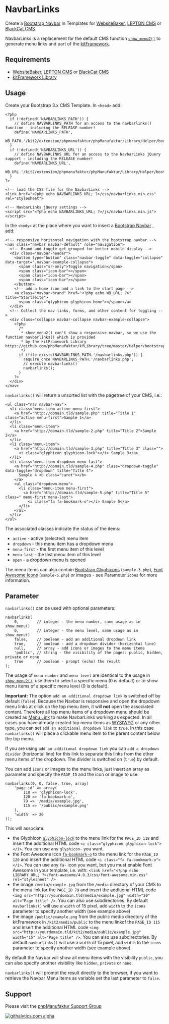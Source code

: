 # NavbarLinks

Create a [Bootstrap Navbar](http://getbootstrap.com/components/#navbar) in Templates for [WebsiteBaker](http://websitebaker.org), [LEPTON CMS](http://lepton-cms.org) or [BlackCat CMS](http://blackcat-cms.org).

NavbarLinks is a replacement for the default CMS function [`show_menu2()`](http://www.websitebakers.de/sm2/) to generate menu links and part of the [kitFramework](https://kit2.phpmanufaktur.de).

## Requirements

* [WebsiteBaker](http://websitebaker.org), [LEPTON CMS](http://lepton-cms.org) or [BlackCat CMS](http://blackcat-cms.org)
* [kitFramework Library](https://kit2.phpmanufaktur.de/de/erweiterungen/library.php)

## Usage

Create your Bootstrap 3.x CMS Template. In `<head>` add:

    <?php
      if (!defined('NAVBARLINKS_PATH')) {
        // define NAVBARLINKS_PATH for an access to the navbarlinks() function - including the RELEASE number!
        define('NAVBARLINKS_PATH', 
          WB_PATH.'/kit2/extension/phpmanufaktur/phpManufaktur/Library/Helper/bootstrap/navbarlinks/1.0.2');
      }
      if (!defined('NAVBARLINKS_URL')) {
        // define NAVBARLINKS_URL for an access to the NavbarLinks jQuery support - including the RELEASE number!
        define('NAVBARLINKS_URL', 
          WB_URL.'/kit2/extension/phpmanufaktur/phpManufaktur/Library/Helper/bootstrap/navbarlinks/1.0.2');
      }      
    ?>
    
    <!-- load the CSS file for the NavbarLinks -->
    <link href="<?php echo NAVBARLINKS_URL; ?>/css/navbarlinks.min.css" rel="stylesheet">
    
    <!-- NavbarLinks jQuery settings -->
    <script src="<?php echo NAVBARLINKS_URL; ?>/js/navbarlinks.min.js"></script>
        
In the `<body>` at the place where you want to insert a [Bootstrap Navbar](http://getbootstrap.com/components/#navbar) , add:

    <!-- responsive horizontal navigation with the bootstrap navbar -->
    <nav class="navbar navbar-default" role="navigation">        
      <!-- Brand and toggle get grouped for better mobile display -->
      <div class="navbar-header">
        <button type="button" class="navbar-toggle" data-toggle="collapse" data-target=".navbar-example-collapse">
          <span class="sr-only">Toggle navigation</span>
          <span class="icon-bar"></span>
          <span class="icon-bar"></span>
          <span class="icon-bar"></span>
        </button>
        <!-- add a home icon and a link to the start page -->
        <a class="navbar-brand" href="<?php echo WB_URL; ?>" title="Startseite">
          <span class="glyphicon glyphicon-home"></span></a>
      </div>    
      <!-- Collect the nav links, forms, and other content for toggling -->
      <div class="collapse navbar-collapse navbar-example-collapse">
        <?php 
          /*
           * show_menu2() can't show a responsive navbar, so we use the function navbarlinks() which is provided 
           * by the kitFramework Library https://github.com/phpManufaktur/kfLibrary/tree/master/Helper/bootstrap
           */
          if (file_exists(NAVBARLINKS_PATH.'/navbarlinks.php')) { 
            require_once NAVBARLINKS_PATH.'/navbarlinks.php';
            // execute navbarlinks()
            navbarlinks(); 
          }
        ?>
      </div>
    </nav>

`navbarlinks()` will return a unsorted list with the pagetree of your CMS, i.e.:

    <ul class="nav navbar-nav">
      <li class="menu-item active menu-first">
        <a href="http://domain.tld/sample.php" title="Title 1" class="active menu-first">Sample 1</a>
      </li>
      <li class="menu-item">
        <a href="http://domain.tld/sample-2.php" title="Title 2">Sample 2</a>
      </li>
      <li class="menu-item">
        <a href="http://domain.tld/sample-3.php" title="Title 3" class="">
          <i class="glyphicon glyphicon-lock"></i> Sample 3</a>
      </li>
      <li class="menu-item dropdown menu-last">
        <a href="http://domain.tld/sample-4.php" class="dropdown-toggle" data-toggle="dropdown" title="Title 4">
          Sample 4 <b class="caret"></b>
        </a>
        <ul class="dropdown-menu">
          <li class="menu-item menu-first">
            <a href="http://domain.tld/sample-5.php" title="Title 5" class=" menu-first menu-last">
              <i class="fa fa-bookmark-o"></i> Sample 5</a>
          </li>
        </ul>
      </li>
    </ul>

The associated classes indicate the status of the items:

* `active` - active (selected) menu item
* `dropdown` - this menu item has a dropdown menu
* `menu-first` - the first menu item of this level
* `menu-last` - the last menu item of this level
* `open` - a dropdown menu is opened

The menu items can also contain [Bootstrap Glyphicons](http://getbootstrap.com/components/#glyphicons) (`sample-3.php`), [Font Awesome Icons](http://fontawesome.io/icons/) (`sample-5.php`) or images - see Parameter `icons` for more information.

## Parameter

`navbarlinks()` can be used with optional parameters:

    navbarlinks(
        0,        // integer - the menu number, same usage as in show_menu()
        0,        // integer - the menu level, same usage as in show_menu()
        false,    // boolean - add an additional dropdown link
        true,     // boolean - add a dropdown divider (horizontal line)
        null,     // array - add icons or images to the menu items
        'public', // string - the visibility of the pages: public, hidden, private or none
		true      // boolean - prompt (echo) the result
    ); 
    
The usage of `menu number` and `menu level` are identical to the usage in [`show_menu2()`](http://www.websitebakers.de/sm2/), use them to select a specific menu (0 is default) or to show menu items of a specific menu level (0 is default).

**Important:** The option `add an additional dropdown link` is switched off by default (`false`). Because the Navbar is responsive and open the dropdown menu links at click on the top menu item, it will **not** open the associated content. Therefore all top menu items of a dropdown menu should be created as [Menu Link](http://www.websitebaker.org/en/help/user-guide/working-with-wb/pages-administration/modify-pages/menu-link.php?lang=EN) to make NavbarLinks working as expected. In all cases you have already created top menu items as [WYSIWYG](http://www.websitebaker.org/en/help/user-guide/working-with-wb/pages-administration/modify-pages/wysiwyg.php) or any other type, you can set `add an additional dropdown link` to `true`. In this case `navbarlinks()` will place a clickable menu item to the parent content below the top menu.

If you are using `add an additional dropdown link` you can `add a dropdown divider` (horizontal line) for this link to separate this links from the other menu items of the dropdown. The divider is switched on (`true`) by default.

You can add `icons` or images to the menu links, just insert an array as parameter and specify the `PAGE_ID` and the icon or image to use:

    navbarlinks(0, 0, false, true, array(
        'page_id' => array(
		    118 => 'glyphicon-lock',
	        120 => 'fa-bookmark-o',
		    79 => '/media/example.jpg',
			115 => '/public/exsample.png'
		),
        'width' => 20		
    ));
    
This will associate:

* the Glyphicon [`glyphicon-lock`](http://getbootstrap.com/components/#glyphicons-glyphs) to the menu link for the `PAGE_ID 118` and insert the additional HTML code `<i class="glyphicon glyphicon-lock"></i>`. You can use any `glyphicon-` you want.
* the Font Awesome icon [`fa-bookmark-o`](http://fontawesome.io/icon/bookmark-o/) to the menu link for the `PAGE_ID 120` and insert the additional HTML code `<i class="fa fa-bookmark-o"></i>`. You can use any `fa-` icon you want, but you must enable Font Awesome in your template, i.e. with: `<link href="<?php echo LIBRARY_URL; ?>/font-awesome/4.0.3/css/font-awesome.min.css" rel="stylesheet" />`
* the image `/media/example.jpg` from the `/media` directory of your CMS to the menu link for the `PAGE_ID 79` and insert the additional HTML code `<img src="http://yourdomain.tld/media/example.jpg" width="20" alt="Page title" />`. You can also use subdirectories. By default `navbarlinks()` will use a `width` of 15 pixel, add `width` to the `icons` parameter to specify another width (see example above)
* the image `/public/example.png` from the public media directory of the kitFramework in `/kit2/media/public` to the menu linkof the `PAGE_ID 115` and insert the additional HTML code `<img src="http://yourdomain.tld/kit2/media/public/example.jpg" width="15" alt="Page title" />`. You can also use subdirectories. By default `navbarlinks()` will use a `width` of 15 pixel, add `width` to the `icons` parameter to specify another width (see example above).

By default the Navbar will show all menu items with the visibility `public`, you can also specify another visibility like `hidden`, `private` or `none`.

`navbarlinks()` will prompt the result directly to the browser, if you want to retrieve the Navbar Menu Items as variable set the last parameter to `false`.

## Support

Please visit the [phpManufaktur Support Group](https://support.phpmanufaktur.de)

[![githalytics.com alpha](https://cruel-carlota.pagodabox.com/7bd2ab96fbe9127648ae19ff0003f636 "githalytics.com")](http://githalytics.com/phpManufaktur/NavbarLinks)
